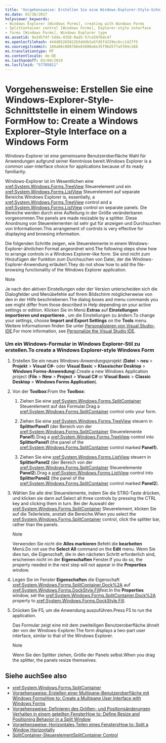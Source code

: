 ```yaml
---
title: 'Vorgehensweise: Erstellen Sie eine Windows-Explorer-Style-Schnittstelle in einem Windows Form'
ms.date: 03/30/2017
helpviewer_keywords:
- Windows Explorer [Windows Forms], creating with Windows Forms
- SplitContainer control [Windows Forms], Explorer-style interface
- forms [Windows Forms], Windows Explorer type
ms.assetid: 9a3d5f4f-5dda-4350-9ad5-57ce5976dc47
ms.openlocfilehash: 444d85265822b5dd4b3a5fd5f4329ec6cc1427f5
ms.sourcegitcommit: 160a88c8087b0e63606e6e35f9bd57fa5f69c168
ms.translationtype: MT
ms.contentlocale: de-DE
ms.lasthandoff: 03/09/2019
ms.locfileid: "57705011"
---
```

# <a name="how-to-create-a-windows-explorerstyle-interface-on-a-windows-form"></a><span data-ttu-id="b17d1-102">Vorgehensweise: Erstellen Sie eine Windows-Explorer-Style-Schnittstelle in einem Windows Form</span><span class="sxs-lookup"><span data-stu-id="b17d1-102">How to: Create a Windows Explorer–Style Interface on a Windows Form</span></span>
<span data-ttu-id="b17d1-103">Windows-Explorer ist eine gemeinsame Benutzeroberfläche Wahl für Anwendungen aufgrund seiner Kenntnisse bereit.</span><span class="sxs-lookup"><span data-stu-id="b17d1-103">Windows Explorer is a common user-interface choice for applications because of its ready familiarity.</span></span>  
  
 <span data-ttu-id="b17d1-104">Windows-Explorer ist im Wesentlichen eine <xref:System.Windows.Forms.TreeView> Steuerelement und ein <xref:System.Windows.Forms.ListView> Steuerelement auf separate Bereiche.</span><span class="sxs-lookup"><span data-stu-id="b17d1-104">Windows Explorer is, essentially, a <xref:System.Windows.Forms.TreeView> control and a <xref:System.Windows.Forms.ListView> control on separate panels.</span></span> <span data-ttu-id="b17d1-105">Die Bereiche werden durch eine Aufteilung in der Größe veränderbaren vorgenommen.</span><span class="sxs-lookup"><span data-stu-id="b17d1-105">The panels are made resizable by a splitter.</span></span> <span data-ttu-id="b17d1-106">Diese Anordnung von Steuerelementen ist sehr gut für anzeigen und Durchsuchen von Informationen.</span><span class="sxs-lookup"><span data-stu-id="b17d1-106">This arrangement of controls is very effective for displaying and browsing information.</span></span>  
  
 <span data-ttu-id="b17d1-107">Die folgenden Schritte zeigen, wie Steuerelemente in einem Windows-Explorer-ähnlichen Format angeordnet wird.</span><span class="sxs-lookup"><span data-stu-id="b17d1-107">The following steps show how to arrange controls in a Windows Explorer-like form.</span></span> <span data-ttu-id="b17d1-108">Sie sind nicht zum Hinzufügen der Funktion zum Durchsuchen von Datei, der die Windows-Explorer-Anwendung erläutert.</span><span class="sxs-lookup"><span data-stu-id="b17d1-108">They do not show how to add the file-browsing functionality of the Windows Explorer application.</span></span>  
  
> [!NOTE]
>  <span data-ttu-id="b17d1-109">Je nach den aktiven Einstellungen oder der Version unterscheiden sich die Dialogfelder und Menübefehle auf Ihrem Bildschirm möglicherweise von den in der Hilfe beschriebenen.</span><span class="sxs-lookup"><span data-stu-id="b17d1-109">The dialog boxes and menu commands you see might differ from those described in Help depending on your active settings or edition.</span></span> <span data-ttu-id="b17d1-110">Klicken Sie im Menü **Extras** auf **Einstellungen importieren und exportieren** , um die Einstellungen zu ändern.</span><span class="sxs-lookup"><span data-stu-id="b17d1-110">To change your settings, choose **Import and Export Settings** on the **Tools** menu.</span></span> <span data-ttu-id="b17d1-111">Weitere Informationen finden Sie unter [Personalisieren von Visual Studio-IDE](/visualstudio/ide/personalizing-the-visual-studio-ide).</span><span class="sxs-lookup"><span data-stu-id="b17d1-111">For more information, see [Personalize the Visual Studio IDE](/visualstudio/ide/personalizing-the-visual-studio-ide).</span></span>  
  
### <a name="to-create-a-windows-explorer-style-windows-form"></a><span data-ttu-id="b17d1-112">Um ein Windows-Formular in Windows Explorer-Stil zu erstellen.</span><span class="sxs-lookup"><span data-stu-id="b17d1-112">To create a Windows Explorer-style Windows Form</span></span>  
  
1.  <span data-ttu-id="b17d1-113">Erstellen Sie ein neues Windows-Anwendungsprojekt (**Datei** > **neu** > **Projekt** > **Visual C#-** oder **Visual Basic** > **Klassischer Desktop** > **Windows Forms-Anwendung**).</span><span class="sxs-lookup"><span data-stu-id="b17d1-113">Create a new Windows Application project (**File** > **New** > **Project** > **Visual C#** or **Visual Basic** > **Classic Desktop** > **Windows Forms Application**).</span></span>  
  
2.  <span data-ttu-id="b17d1-114">Von der **Toolbox**:</span><span class="sxs-lookup"><span data-stu-id="b17d1-114">From the **Toolbox**:</span></span>  
  
    1.  <span data-ttu-id="b17d1-115">Ziehen Sie eine <xref:System.Windows.Forms.SplitContainer> Steuerelement auf das Formular.</span><span class="sxs-lookup"><span data-stu-id="b17d1-115">Drag a <xref:System.Windows.Forms.SplitContainer> control onto your form.</span></span>  
  
    2.  <span data-ttu-id="b17d1-116">Ziehen Sie eine <xref:System.Windows.Forms.TreeView> steuern in **SplitterPanel1** (der Bereich von der <xref:System.Windows.Forms.SplitContainer> Steuerelemente **Panel1**).</span><span class="sxs-lookup"><span data-stu-id="b17d1-116">Drag a <xref:System.Windows.Forms.TreeView> control into **SplitterPanel1** (the panel of the <xref:System.Windows.Forms.SplitContainer> control marked **Panel1**).</span></span>  
  
    3.  <span data-ttu-id="b17d1-117">Ziehen Sie eine <xref:System.Windows.Forms.ListView> steuern in **SplitterPanel2** (der Bereich von der <xref:System.Windows.Forms.SplitContainer> Steuerelemente **Panel2**).</span><span class="sxs-lookup"><span data-stu-id="b17d1-117">Drag a <xref:System.Windows.Forms.ListView> control into **SplitterPanel2** (the panel of the <xref:System.Windows.Forms.SplitContainer> control marked **Panel2**).</span></span>  
  
3.  <span data-ttu-id="b17d1-118">Wählen Sie alle drei Steuerelemente, indem Sie die STRG-Taste drücken, und klicken sie dann auf.</span><span class="sxs-lookup"><span data-stu-id="b17d1-118">Select all three controls by pressing the CTRL key and clicking them in turn.</span></span> <span data-ttu-id="b17d1-119">Bei der Auswahl der <xref:System.Windows.Forms.SplitContainer> Steuerelement, klicken Sie auf die Teilerleiste, anstatt die Bereiche.</span><span class="sxs-lookup"><span data-stu-id="b17d1-119">When you select the <xref:System.Windows.Forms.SplitContainer> control, click the splitter bar, rather than the panels.</span></span>  
  
    > [!NOTE]
    >  <span data-ttu-id="b17d1-120">Verwenden Sie nicht die **Alles markieren** Befehl die **bearbeiten** Menü.</span><span class="sxs-lookup"><span data-stu-id="b17d1-120">Do not use the **Select All** command on the **Edit** menu.</span></span> <span data-ttu-id="b17d1-121">Wenn Sie dies tun, die Eigenschaft, die in den nächsten Schritt erforderlich sind, erscheinen nicht im der **Eigenschaften** Fenster.</span><span class="sxs-lookup"><span data-stu-id="b17d1-121">If you do so, the property needed in the next step will not appear in the **Properties** window.</span></span>  
  
4.  <span data-ttu-id="b17d1-122">Legen Sie im Fenster **Eigenschaften** die Eigenschaft <xref:System.Windows.Forms.SplitContainer.Dock%2A> auf <xref:System.Windows.Forms.DockStyle.Fill>fest.</span><span class="sxs-lookup"><span data-stu-id="b17d1-122">In the **Properties** window, set the <xref:System.Windows.Forms.SplitContainer.Dock%2A> property to <xref:System.Windows.Forms.DockStyle.Fill>.</span></span>  
  
5.  <span data-ttu-id="b17d1-123">Drücken Sie F5, um die Anwendung auszuführen.</span><span class="sxs-lookup"><span data-stu-id="b17d1-123">Press F5 to run the application.</span></span>  
  
     <span data-ttu-id="b17d1-124">Das Formular zeigt eine mit dem zweiteiligen Benutzeroberfläche ähnelt der von der Windows-Explorer.</span><span class="sxs-lookup"><span data-stu-id="b17d1-124">The form displays a two-part user interface, similar to that of the Windows Explorer.</span></span>  
  
    > [!NOTE]
    >  <span data-ttu-id="b17d1-125">Wenn Sie den Splitter ziehen, Größe der Panels selbst.</span><span class="sxs-lookup"><span data-stu-id="b17d1-125">When you drag the splitter, the panels resize themselves.</span></span>  
  
## <a name="see-also"></a><span data-ttu-id="b17d1-126">Siehe auch</span><span class="sxs-lookup"><span data-stu-id="b17d1-126">See also</span></span>
- <xref:System.Windows.Forms.SplitContainer>
- [<span data-ttu-id="b17d1-127">Vorgehensweise: Erstellen einer Multipane-Benutzeroberfläche mit Windows Forms</span><span class="sxs-lookup"><span data-stu-id="b17d1-127">How to: Create a Multipane User Interface with Windows Forms</span></span>](how-to-create-a-multipane-user-interface-with-windows-forms.md)
- [<span data-ttu-id="b17d1-128">Vorgehensweise: Definieren des Größen- und Positionsänderungen Verhalten in einem geteilten Fenster</span><span class="sxs-lookup"><span data-stu-id="b17d1-128">How to: Define Resize and Positioning Behavior in a Split Window</span></span>](how-to-define-resize-and-positioning-behavior-in-a-split-window.md)
- [<span data-ttu-id="b17d1-129">Vorgehensweise: Horizontales Teilen eines Fensters</span><span class="sxs-lookup"><span data-stu-id="b17d1-129">How to: Split a Window Horizontally</span></span>](how-to-split-a-window-horizontally.md)
- [<span data-ttu-id="b17d1-130">SplitContainer-Steuerelement</span><span class="sxs-lookup"><span data-stu-id="b17d1-130">SplitContainer Control</span></span>](splitcontainer-control-windows-forms.md)
